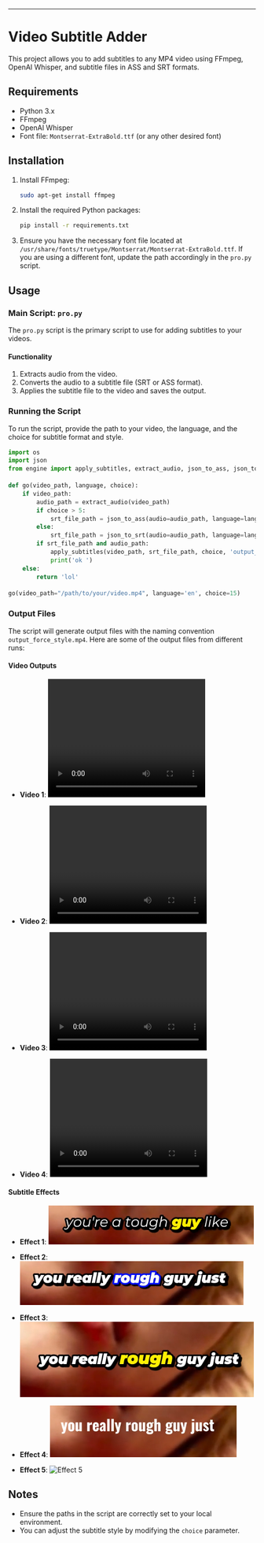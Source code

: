 
---

# Video Subtitle Adder

This project allows you to add subtitles to any MP4 video using FFmpeg, OpenAI Whisper, and subtitle files in ASS and SRT formats.

## Requirements

- Python 3.x
- FFmpeg
- OpenAI Whisper
- Font file: `Montserrat-ExtraBold.ttf` (or any other desired font)

## Installation

1. Install FFmpeg:
    ```bash
    sudo apt-get install ffmpeg
    ```

2. Install the required Python packages:
    ```bash
    pip install -r requirements.txt
    ```

3. Ensure you have the necessary font file located at `/usr/share/fonts/truetype/Montserrat/Montserrat-ExtraBold.ttf`. If you are using a different font, update the path accordingly in the `pro.py` script.

## Usage

### Main Script: `pro.py`

The `pro.py` script is the primary script to use for adding subtitles to your videos.

#### Functionality

1. Extracts audio from the video.
2. Converts the audio to a subtitle file (SRT or ASS format).
3. Applies the subtitle file to the video and saves the output.

### Running the Script

To run the script, provide the path to your video, the language, and the choice for subtitle format and style.

```python
import os
import json
from engine import apply_subtitles, extract_audio, json_to_ass, json_to_srt

def go(video_path, language, choice):
    if video_path:
        audio_path = extract_audio(video_path)
        if choice > 5:
            srt_file_path = json_to_ass(audio=audio_path, language=language, choice=choice)
        else:        
            srt_file_path = json_to_srt(audio=audio_path, language=language, choice=choice)
        if srt_file_path and audio_path:
            apply_subtitles(video_path, srt_file_path, choice, 'output_force_style.mp4', '/usr/share/fonts/truetype/Montserrat/Montserrat-ExtraBold.ttf')
            print('ok ')
    else:
        return 'lol'

go(video_path="/path/to/your/video.mp4", language='en', choice=15)
```

### Output Files

The script will generate output files with the naming convention `output_force_style.mp4`. Here are some of the output files from different runs:

#### Video Outputs

- **Video 1**:
    <video width="320" height="240" controls>
      <source src="render/130output_force_style.mp4" type="video/mp4">
      Your browser does not support the video tag.
    </video>

- **Video 2**:
    <video width="320" height="240" controls>
      <source src="render/38output_force_style.mp4" type="video/mp4">
      Your browser does not support the video tag.
    </video>

- **Video 3**:
    <video width="320" height="240" controls>
      <source src="render/15output_force_style.mp4" type="video/mp4">
      Your browser does not support the video tag.
    </video>

- **Video 4**:
    <video width="320" height="240" controls>
      <source src="render/47output_force_style.mp4" type="video/mp4">
      Your browser does not support the video tag.
    </video>

#### Subtitle Effects

- **Effect 1**:
    ![Effect 1](./render/1.PNG)

- **Effect 2**:
    ![Effect 2](./render/2.PNG)

- **Effect 3**:
    ![Effect 3](./render/3.PNG)

- **Effect 4**:
    ![Effect 4](./render/4.PNG)

- **Effect 5**:
    ![Effect 5](./render/5.PNG)
    
## Notes

- Ensure the paths in the script are correctly set to your local environment.
- You can adjust the subtitle style by modifying the `choice` parameter.
